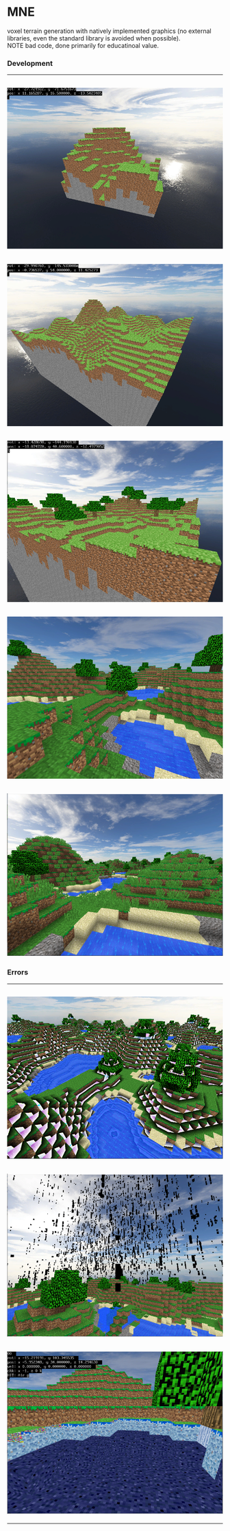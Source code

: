 # MNE
voxel terrain generation with natively implemented graphics (no external libraries, even the standard library is avoided when possible).  
NOTE bad code, done primarily for educatinoal value.

### Development
---
![](/resources/v0.1.PNG)
---
![](/resources/v0.2.PNG)
---
![](/resources/v0.3.PNG)
---
![](/resources/v0.4.PNG)
---
![](/resources/v0.5.PNG)
---

### Errors
---
![](/resources/err0.PNG)
---
![](/resources/err1.PNG)
---
![](/resources/err2.PNG)
---
---
